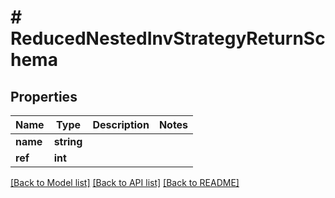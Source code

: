 # # ReducedNestedInvStrategyReturnSchema

## Properties

Name | Type | Description | Notes
------------ | ------------- | ------------- | -------------
**name** | **string** |  |
**ref** | **int** |  |

[[Back to Model list]](../../README.md#models) [[Back to API list]](../../README.md#endpoints) [[Back to README]](../../README.md)
